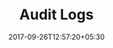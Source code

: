 ---
title: "Audit Logs"
date: 2017-09-26T12:57:20+05:30
draft: false
layout: audit
property: "Hotel Eden"
status: "In Process"
url: /details/audit/hotel-eden/
slug: "hotel-eden/"

mainmenu:
 details: true
 audit: true

---